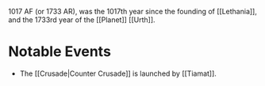 1017 AF (or 1733 AR), was the 1017th year since the founding of [[Lethania]], and the 1733rd year of the [[Planet]] [[Urth]].

# Notable Events
- The [[Crusade|Counter Crusade]] is launched by [[Tiamat]].
